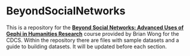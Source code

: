 # BeyondSocialNetworks

This is a repository for the [**Beyond Social Networks: Advanced Uses of Gephi in Humanities Research**](https://www.cdcs.ed.ac.uk/events/beyond-social-networks-advanced-uses-gephi-humanities-research) course provided by Brian Wong for the CDCS. Within the repository there are files with sample datasets and a guide to building datasets. It will be updated before each section.
